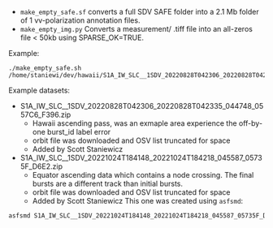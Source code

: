 - `make_empty_safe.sf` converts a full SDV SAFE folder into a 2.1 Mb folder of 1 vv-polarization annotation files.
- `make_empty_img.py` Converts a measurement/ .tiff file into an all-zeros file < 50kb using SPARSE_OK=TRUE.

Example:
```
./make_empty_safe.sh /home/staniewi/dev/hawaii/S1A_IW_SLC__1SDV_20220828T042306_20220828T042335_044748_0557C6_F396.SAFE
```


Example datasets:

- S1A_IW_SLC__1SDV_20220828T042306_20220828T042335_044748_0557C6_F396.zip
    - Hawaii ascending pass, was an exmaple area experience the off-by-one burst_id label error
    - orbit file was downloaded and OSV list truncated for space
    - Added by Scott Staniewicz
- S1A_IW_SLC__1SDV_20221024T184148_20221024T184218_045587_05735F_D6E2.zip
    - Equator ascending data which contains a node crossing. The final bursts are a different track than initial bursts.
    - orbit file was downloaded and OSV list truncated for space
    - Added by Scott Staniewicz
This one was created using `asfsmd`:

```bash
asfsmd S1A_IW_SLC__1SDV_20221024T184148_20221024T184218_045587_05735F_D6E2 --do-noise --do-cal -iw 2
```

